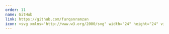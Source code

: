 ```yaml
---
order: 11
name: GitHub
link: https://github.com/furqanramzan
icon: <svg xmlns="http://www.w3.org/2000/svg" width="24" height="24" viewBox="0 0 24 24"><path fill="currentColor" d="M20.116 5.901a3.883 3.883 0 0 0-.26-.31a4.413 4.413 0 0 0 .21-.76a5.284 5.284 0 0 0-.35-2.8s-1.12-.35-3.69 1.38a12.477 12.477 0 0 0-3.35-.45a12.604 12.604 0 0 0-3.36.45c-2.57-1.75-3.69-1.38-3.69-1.38a5.263 5.263 0 0 0-.35 2.77a4.21 4.21 0 0 0 .22.79c-.09.1-.18.21-.26.31a5.14 5.14 0 0 0-1.12 3.3a7.686 7.686 0 0 0 .04.85c.32 4.43 3.27 5.46 6.08 5.78a2.558 2.558 0 0 0-.77 1.39a4.022 4.022 0 0 0-.13 1.09v1.31c-1.119.1-2.267-.063-2.623-1.061a5.695 5.695 0 0 0-1.834-2.413a1.179 1.179 0 0 1-.17-.112a1.001 1.001 0 0 0-.93-.645h-.005a1 1 0 0 0-1 .995c-.003.812.81 1.337 1.143 1.515a4.466 4.466 0 0 1 .923 1.359c.364 1.023 1.429 2.578 4.466 2.376l.002.098l.004.268a1 1 0 0 0 1 1h4.714a1 1 0 0 0 1-1s.008-3.16.008-3.69a4.024 4.024 0 0 0-.13-1.09l-.002-.006l.004.006c-.009-.035-.022-.063-.032-.097a2.532 2.532 0 0 0-.74-1.293l.012.021l-.02-.02c2.81-.32 5.74-1.37 6.06-5.78a7.687 7.687 0 0 0 .04-.85a5.23 5.23 0 0 0-1.11-3.3Z"/></svg>
---
```

